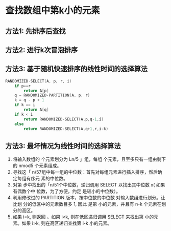 # 查找数组中第k小的元素

## 方法1: 先排序后查找

## 方法2: 进行k次冒泡排序

## 方法3: 基于随机快速排序的线性时间的选择算法

```C++
RANDOMIZED-SELECT(A, p, r, i)
    if p==r
        return A[p]
    q = RANDOMIZED-PARTITION(A, p, r)
    k = q - p + 1
    if k == i
        return A[q]
    if k < i
        return RANDOMIZED-SELECT(A,p,q-1,i)
    else
        return RANDOMIZED-SELECT(A,q+1,r,i-k)
```

## 方法3: 最坏情况为线性时间的选择算法

1. 将输入数组的 个元素划分为 Ln/5 」组，每组 个元素，且至多只有一组由剩下的 nmod5
个元素组成。
2. 寻找这「 n/57组中每一组的中位数：首先对每组元素进行插入排序，然后确定每组有序元
素的中位数。
3. 对第 步中找出的「n/51个中位数，递归调用 SELECT 以找出其中位数 x( 如果有偶数个中
位数，为了方便，约定 是较小的中位数）。
4. 利用修改过的 PARTITION 版本，按中位数的中位数 对输入数组进行划分。让 比划
分的低区中的元素数目多 1, 因此 是第 小的元素，并且有 n-k 个元素在划分的高区。
5. 如果 i=k, 则返回 。如果 i<k, 则在低区递归调用 SELECT 来找出第 小的元素。如果
i>k, 则在高区递归查找第 i-k 小的元素。